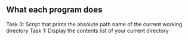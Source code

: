 ## What each program does
Task 0: Script that prints the absolute path name of the current working directory
Task 1: Display the contents list of your current directory

